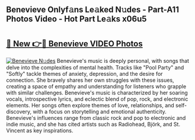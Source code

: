 ## Benevieve Onlyf𝚊ns Le𝚊ked N𝚞des - Part-A11 Photos Video - Hot Part Le𝚊ks x06u5

# <h2><a href="http://ab14100.deff.icu/?id=Benevieve">🔗 New 👉🔴 Benevieve VIDEO Photos</a></h2>

[![Benevieve N𝚞des](https://i.imgur.com/rIISA9y.gif)](http://ab14100.deff.icu/?id=Benevieve)
Benevieve's music is deeply personal, with songs that delve into the complexities of mental health. Tracks like "Pool Party" and "Softly" tackle themes of anxiety, depression, and the desire for connection. She bravely shares her own struggles with these issues, creating a space of empathy and understanding for listeners who grapple with similar challenges. Benevieve's music is characterized by her soaring vocals, introspective lyrics, and eclectic blend of pop, rock, and electronic elements. Her songs often explore themes of love, relationships, and self-discovery, with a focus on storytelling and emotional authenticity. Benevieve's influences range from classic rock and pop to electronic and indie music, and she has cited artists such as Radiohead, Björk, and St. Vincent as key inspirations.
